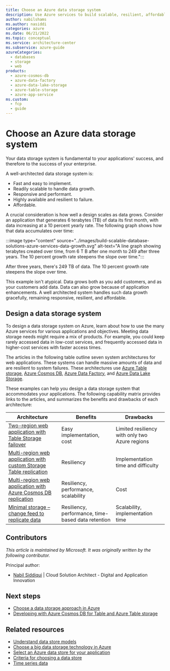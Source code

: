 ```yaml
---
title: Choose an Azure data storage system
description: Use Azure services to build scalable, resilient, affordable, highly available systems that can handle massive amounts of data.
author: nabilshams
ms.author: nasiddi
categories: azure
ms.date: 06/21/2022
ms.topic: conceptual
ms.service: architecture-center
ms.subservice: azure-guide
azureCategories:
  - databases
  - storage
  - web
products:
  - azure-cosmos-db
  - azure-data-factory
  - azure-data-lake-storage
  - azure-table-storage
  - azure-app-service
ms.custom:
  - fcp
  - guide
---
```


# Choose an Azure data storage system

Your data storage system is fundamental to your applications' success, and therefore to the success of your enterprise.

A well-architected data storage system is:

- Fast and easy to implement.
- Readily scalable to handle data growth.
- Responsive and performant.
- Highly available and resilient to failure.
- Affordable.

A crucial consideration is how well a design scales as data grows. Consider an application that generates 6 terabytes (TB) of data its first month, with data increasing at a 10 percent yearly rate. The following graph shows how that data accumulates over time:

:::image type="content" source="../images/build-scalable-database-solutions-azure-services-data-growth.svg" alt-text="A line graph showing terabytes created over time, from 6 T B after one month to 249 after three years. The 10 percent growth rate steepens the slope over time.":::

After three years, there's 249 TB of data. The 10 percent growth rate steepens the slope over time.

This example isn't atypical. Data grows both as you add customers, and as your customers add data. Data can also grow because of application enhancements. A well architected system handles such data growth gracefully, remaining responsive, resilient, and affordable.

## Design a data storage system

To design a data storage system on Azure, learn about how to use the many Azure services for various applications and objectives. Meeting data storage needs might require a mix of products. For example, you could keep rarely accessed data in low-cost services, and frequently accessed data in higher-cost services with faster access times.

The articles in the following table outline seven system architectures for web applications. These systems can handle massive amounts of data and are resilient to system failures. These architectures use [Azure Table storage](https://azure.microsoft.com/services/storage/tables), [Azure Cosmos DB](https://azure.microsoft.com/services/cosmos-db), [Azure Data Factory](https://azure.microsoft.com/services/data-factory), and [Azure Data Lake Storage](https://azure.microsoft.com/services/storage/data-lake-storage).

These examples can help you design a data storage system that accommodates your applications. The following capability matrix provides links to the articles, and summarizes the benefits and drawbacks of each architecture:

| Architecture | Benefits | Drawbacks |
|---------|----------|-------|
|[Two-region web application with Table Storage failover](../../solution-ideas/articles/multi-region-web-app-azure-table-failover.yml)|Easy implementation, cost|Limited resiliency with only two Azure regions|
|[Multi-region web application with custom Storage Table replication](../../solution-ideas/articles/multi-region-web-app-multi-writes-azure-table.yml)|Resiliency|Implementation time and difficulty|
|[Multi-region web application with Azure Cosmos DB replication](../../solution-ideas/articles/multi-region-web-app-cosmos-db-replication.yml)|Resiliency, performance, scalability|Cost|
|[Minimal storage – change feed to replicate data](../../databases/idea/minimal-storage-change-feed-replicate-data.yml)|Resiliency, performance, time-based data retention|Scalability, implementation time|

## Contributors

*This article is maintained by Microsoft. It was originally written by the following contributor.*

Principal author:

- [Nabil Siddiqui](https://www.linkedin.com/in/nabilshams) | Cloud Solution Architect - Digital and Application Innovation

## Next steps

- [Choose a data storage approach in Azure](/training/modules/choose-storage-approach-in-azure)
- [Developing with Azure Cosmos DB for Table and Azure Table storage](/azure/cosmos-db/table-support)

## Related resources

- [Understand data store models](../../guide/technology-choices/data-store-overview.md)
- [Choose a big data storage technology in Azure](../technology-choices/data-storage.md)
- [Select an Azure data store for your application](../../guide/technology-choices/data-store-decision-tree.md)
- [Criteria for choosing a data store](../../guide/technology-choices/data-store-considerations.md)
- [Time series data](time-series.yml)
